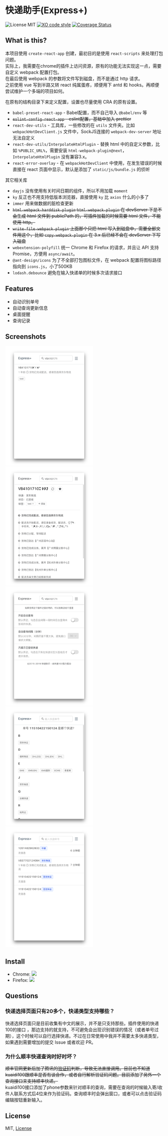 # 快递助手(Express+)

![License MIT](https://flat.badgen.net/badge/license/MIT/blue)
[![XO code style](https://flat.badgen.net/badge/code%20style/XO/5ed9c7)](https://github.com/xojs/xo)
[![Coverage Status](https://coveralls.io/repos/github/minosss/express-plus/badge.svg?branch=master)](https://coveralls.io/github/minosss/express-plus?branch=master)

## What is this?

本项目使用 `create-react-app` 创建，最初目的是使用 `react-scripts` 来处理打包问题。<br>
实际上，我需要在chrome的插件上访问资源，原有的功能无法实现这一点，需要自定义 webpack 配置打包。<br>
在最后使用 webpack 的参数将文件写到磁盘，而不是通过 http 请求。<br>
之前使用 vue 写到半路又转 react 纯属蛋疼，顺便用下 antd 和 hooks。再顺便尝试维护一个多端的项目如何。

在原有的结构目录下来定义配置，设置也尽量使用 CRA 的原有设置。

- `babel-preset-react-app` - Babel配置，而不自己导入 `@babel/env` 等
- ~~`eslint-config-react-app` - eslint配置，基础中加入 prettier~~
- `react-dev-utils` - 工具库，一些修改的在 `utils` 文件夹。比如 `webpackHotDevClient.js` 文件中，SockJS连接的 `webpack-dev-server` 地址无法自定义
- `react-dev-utils/InterpolateHtmlPlugin` - 替换 html 中的自定义参数，比如 `%PUBLIC_URL%`，需要安装 `html-webpack-plugin@next`，`InterpolateHtmlPlugin` 没有兼容3.x。
- `react-error-overlay` - 在 `webpackHotDevClient` 中使用，在发生错误的时候直接在 react 页面中显示，默认是添加了 `static/js/bundle.js` 的侦听

其它相关库

- `dayjs` 没有使用有关时间日期的组件，所以不用加载 `moment`
- `ky` 反正也不用支持低版本浏览器，直接使用 `ky` 比 `axios` 什么的小多了
- `immer` 用来做数据的脏检查更新
- ~~`html-webpack-harddisk-plugin` `html-webpack-plugin` 在 devServer 下是不会生成 html 文件到 publicPath 的，可插件加载的时候需要 html 文件，不能使用 http。~~
- ~~`write-file-webpack-plugin` 上面那个只把 html 写入到磁盘中，需要全部文件用这个，比如 `copy-webpack-plugin` 在 3.x 后已经不会在 devServer 下写入磁盘~~
- `webextension-polyfill` 统一 Chrome 和 Firefox 的请求，并且让 API 支持 Promise，方便用 `async/await`。
- `@ant-design/icons` 为了不全部打包图标文件，在 webpack 配置将图标路径指向到 `icons.js`，小了500KB
- `lodash.debounce` 避免在输入快递单的时候多次请求接口

## Features

- 自动识别单号
- 自动查询更新信息
- 桌面提醒
- 查询记录

## Screenshots

<div>
  <img src='./screenshots/1.png' width=280>
  <img src='./screenshots/2.png' width=280>
  <img src='./screenshots/3.png' width=280>
  <img src='./screenshots/4.png' width=280>
  <img src='./screenshots/5.png' width=280>
</div>

## Install

- Chrome: [![](https://flat.badgen.net/chrome-web-store/v/hghlokkgbicmblinhepcibacaiegldeg)][cws]
- Firefox: [![](https://flat.badgen.net/amo/v/express-plus)][amo]

## Questions

### 快递选择页面只有20多个，快递类型支持哪些？

快递选择页面只是目前收集有中文的展示，并不是只支持那些。插件使用的快递100的接口 ，那边支持的就支持，不可避免会出现识别错误的情况（或者单号过期），这个时候可以自行选择快递。不过在日常使用中我并不需要太多快递类型，如果遇到需要增加的提交 Issue 或者欢迎 PR。

### 为什么顺丰快递查询时好时坏？

~~顺丰官网更新后加了腾讯的[验证码](https://cloud.tencent.com/product/captcha)判断，导致无法直接调用。目前也不知道kuaidi100跟顺丰是否有谈合作，或者自行解析验证码问题。目前添加了另外一个查询接口来支持顺丰快递。~~ <br>
kuaidi100接口添加了phone参数来针对顺丰的查询，需要在查询的时候输入寄/收件人联系方式后4位来作为验证码。查询顺丰时会弹出窗口，或者可以点击验证码编辑按钮重新输入。

## License

MIT, [License](LICENSE)

[cws]: https://chrome.google.com/webstore/detail/hghlokkgbicmblinhepcibacaiegldeg "Chrome Web Store"
[amo]: https://addons.mozilla.org/en-US/firefox/addon/express-plus/ "Firefox Add-ons"
